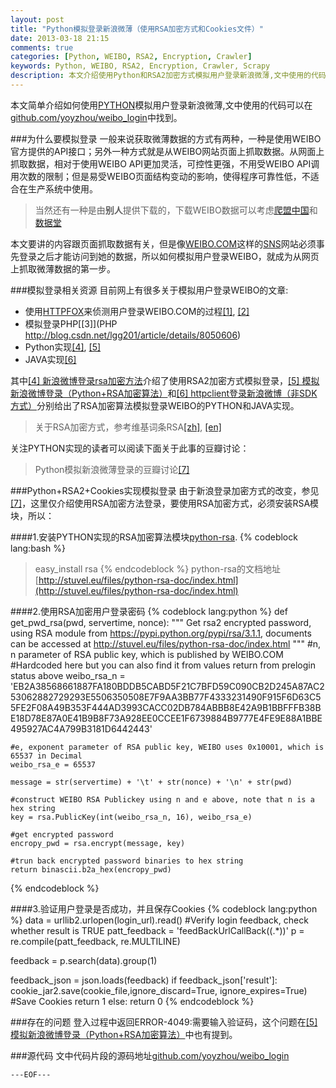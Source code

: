 ```yaml
---
layout: post
title: "Python模拟登录新浪微薄（使用RSA加密方式和Cookies文件）"
date: 2013-03-18 21:15
comments: true
categories: [Python, WEIBO, RSA2, Encryption, Crawler]
keywords: Python, WEIBO, RSA2, Encryption, Crawler, Scrapy
description: 本文介绍使用Python和RSA2加密方式模拟用户登录新浪微薄,文中使用的代码可以在https://github.com/yoyzhou/weibo_login中找到。
---
```


本文简单介绍如何使用[PYTHON](http://www.python.org/)模拟用户登录新浪微薄,文中使用的代码可以在[github.com/yoyzhou/weibo_login](https://github.com/yoyzhou/weibo_login)中找到。

###为什么要模拟登录
一般来说获取微薄数据的方式有两种，一种是使用WEIBO官方提供的API接口；另外一种方式就是从WEIBO网站页面上抓取数据。从网面上抓取数据，相对于使用WEIBO API更加灵活，可控性更强，不用受WEIBO API调用次数的限制；但是易受WEIBO页面结构变动的影响，使得程序可靠性低，不适合在生产系统中使用。

> 当然还有一种是由**别人**提供下载的，下载WEIBO数据可以考虑[爬盟中国](http://www.cnpameng.com/)和[数据堂](http://www.datatang.com/)

本文要讲的内容跟页面抓取数据有关，但是像[WEIBO.COM](weibo.com)这样的[SNS](http://en.wikipedia.org/wiki/SNS)网站必须事先登录之后才能访问到她的数据，所以如何模拟用户登录WEIBO，就成为从网页上抓取微薄数据的第一步。

###模拟登录相关资源
目前网上有很多关于模拟用户登录WEIBO的文章:

+ 使用[HTTPFOX](https://addons.mozilla.org/en-us/firefox/addon/httpfox/)来侦测用户登录WEIBO.COM的过程[[1]](http://blog.csdn.net/yonglaixiazaide/article/details/7923468), [[2]](http://www.jishuziyuan.com/archive/supeercrsky/8016047.html)
+ 模拟登录PHP[[3]](PHP http://blog.csdn.net/lgg201/article/details/8050606)
+ Python实现[[4]](http://hi.baidu.com/enmzqbeadvfhiye/item/4018b4e7775cd3edfa42bad3), [[5]](http://www.cnblogs.com/mouse-coder/archive/2013/03/03/2941265.html)
+ JAVA实现[[6]](http://marspring.mobi/http-client-weibo/)

其中[[4] 新浪微博登录rsa加密方法](http://hi.baidu.com/enmzqbeadvfhiye/item/4018b4e7775cd3edfa42bad3)介绍了使用RSA2加密方式模拟登录，[[5] 模拟新浪微博登录（Python+RSA加密算法）](http://www.cnblogs.com/mouse-coder/archive/2013/03/03/2941265.html)和[[6] httpclient登录新浪微博（非SDK方式）](http://marspring.mobi/http-client-weibo/)分别给出了RSA加密算法模拟登录WEIBO的PYTHON和JAVA实现。

> 关于RSA加密方式，参考维基词条RSA[[zh]](http://zh.wikipedia.org/wiki/RSA%E5%8A%A0%E5%AF%86%E6%BC%94%E7%AE%97%E6%B3%95), [[en]](http://en.wikipedia.org/wiki/RSA)

关注PYTHON实现的读者可以阅读下面关于此事的豆瓣讨论：

> Python模拟新浪微薄登录的豆瓣讨论[[7]](http://www.douban.com/note/201767245/)

###Python+RSA2+Cookies实现模拟登录
由于新浪登录加密方式的改变，参见[[7]](http://www.douban.com/note/201767245/)，这里仅介绍使用RSA加密方法登录，要使用RSA加密方式，必须安装RSA模块，所以：
<!-- more -->

####1.安装PYTHON实现的RSA加密算法模块[python-rsa](https://pypi.python.org/pypi/rsa/3.1.1).
{% codeblock  lang:bash %}
> easy_install rsa
{% endcodeblock %}
python-rsa的文档地址[http://stuvel.eu/files/python-rsa-doc/index.html](http://stuvel.eu/files/python-rsa-doc/index.html)

####2.使用RSA加密用户登录密码
{% codeblock  lang:python %}
def get_pwd_rsa(pwd, servertime, nonce):
    """
        Get rsa2 encrypted password, using RSA module from https://pypi.python.org/pypi/rsa/3.1.1, documents can be accessed at 
        http://stuvel.eu/files/python-rsa-doc/index.html
    """
    #n, n parameter of RSA public key, which is published by WEIBO.COM
    #Hardcoded here but you can also find it from values return from prelogin status above
    weibo_rsa_n = 'EB2A38568661887FA180BDDB5CABD5F21C7BFD59C090CB2D245A87AC253062882729293E5506350508E7F9AA3BB77F4333231490F915F6D63C55FE2F08A49B353F444AD3993CACC02DB784ABBB8E42A9B1BBFFFB38BE18D78E87A0E41B9B8F73A928EE0CCEE1F6739884B9777E4FE9E88A1BBE495927AC4A799B3181D6442443'
    
    #e, exponent parameter of RSA public key, WEIBO uses 0x10001, which is 65537 in Decimal
    weibo_rsa_e = 65537
   
    message = str(servertime) + '\t' + str(nonce) + '\n' + str(pwd)
    
    #construct WEIBO RSA Publickey using n and e above, note that n is a hex string
    key = rsa.PublicKey(int(weibo_rsa_n, 16), weibo_rsa_e)
    
    #get encrypted password
    encropy_pwd = rsa.encrypt(message, key)

    #trun back encrypted password binaries to hex string
    return binascii.b2a_hex(encropy_pwd)
{% endcodeblock %}

####3.验证用户登录是否成功，并且保存Cookies
{% codeblock  lang:python %}
 data = urllib2.urlopen(login_url).read()
 #Verify login feedback, check whether result is TRUE
 patt_feedback = 'feedBackUrlCallBack\((.*)\)'
 p = re.compile(patt_feedback, re.MULTILINE)
        
 feedback = p.search(data).group(1)
        
 feedback_json = json.loads(feedback)
 if feedback_json['result']:
 	cookie_jar2.save(cookie_file,ignore_discard=True, ignore_expires=True) #Save Cookies
 	return 1
 else:
 	return 0
{% endcodeblock %}

###存在的问题
登入过程中返回ERROR-4049:需要输入验证码，这个问题在[[5] 模拟新浪微博登录（Python+RSA加密算法）](http://www.cnblogs.com/mouse-coder/archive/2013/03/03/2941265.html)中也有提到。

###源代码
文中代码片段的源码地址[github.com/yoyzhou/weibo_login](https://github.com/yoyzhou/weibo_login)

`---EOF---`
